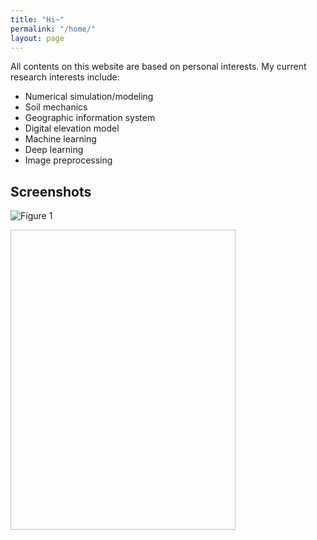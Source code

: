 ```yaml
---
title: "Hi~"
permalink: "/home/"
layout: page
---
```


All contents on this website are based on personal interests. My current research interests include:
* Numerical simulation/modeling
* Soil mechanics
* Geographic information system
* Digital elevation model
* Machine learning
* Deep learning
* Image preprocessing

## Screenshots

![Figure 1](/asserts/2D_Matlab_hist.png)

<img scr="/_asserts/2D_Matlab_hist.png" class="pic" width="360"  height="480">
